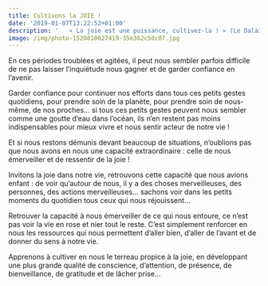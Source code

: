 ```yaml
---
title: Cultivons la JOIE !
date: '2019-01-07T13:22:52+01:00'
description: '   « La joie est une puissance, cultivez-la ! » (Le Dalaï Lama)'
image: /img/photo-1520810627419-35e362c5dc07.jpg
---
```



En ces périodes troublées et agitées, il peut nous sembler parfois difficile de ne pas laisser l’inquiétude nous gagner et de garder confiance en l’avenir.

Garder confiance pour continuer nos efforts dans tous ces petits gestes quotidiens, pour prendre soin de la planète, pour prendre soin de nous-même, de nos proches… si tous ces petits gestes peuvent nous sembler comme une goutte d’eau dans l’océan, ils n’en restent pas moins indispensables pour mieux vivre et nous sentir acteur de notre vie ! 

Et si nous restons démunis devant beaucoup de situations, n’oublions pas que nous avons en nous une capacité extraordinaire : celle de nous émerveiller et de ressentir de la joie !

Invitons la joie dans notre vie, retrouvons cette capacité que nous avions enfant : de voir qu’autour de nous, il y a des choses merveilleuses, des personnes, des actions merveilleuses… sachons voir dans les petits moments du quotidien tous ceux qui nous réjouissent...

Retrouver la capacité à nous émerveiller de ce qui nous entoure, ce n’est pas voir la vie en rose et nier tout le reste. C’est simplement renforcer en nous les ressources qui nous permettent d’aller bien, d’aller de l’avant et de donner du sens à notre vie.

Apprenons à cultiver en nous le terreau propice à la joie, en développant une plus grande qualité de conscience, d’attention, de présence, de bienveillance, de gratitude et de lâcher prise…
